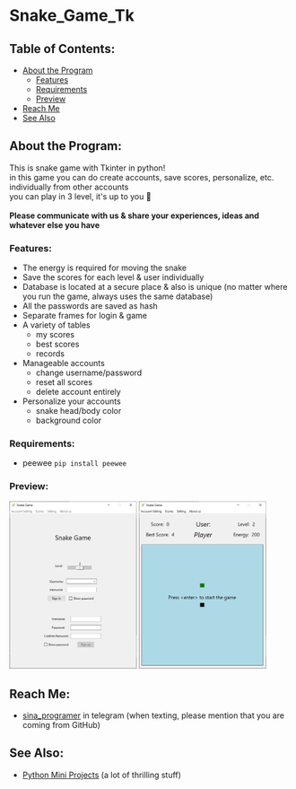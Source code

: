# Snake_Game_Tk

## Table of Contents:
- [About the Program](#about-the-program)
  - [Features](#features)
  - [Requirements](#requirements)
  - [Preview](#preview)
- [Reach Me](#reach-me)
- [See Also](#see-also)

## About the Program:
This is snake game with Tkinter in python! <br>
in this game you can do create accounts, save scores, personalize, etc. individually from other accounts <br>
you can play in 3 level, it's up to you 🙂 <br> <br>
**Please communicate with us & share your experiences, ideas and whatever else you have**

### Features:
- The energy is required for moving the snake
- Save the scores for each level & user individually
- Database is located at a secure place & also is unique (no matter where you run the game, always uses the same database)
- All the passwords are saved as hash
- Separate frames for login & game
- A variety of tables
  - my scores
  - best scores
  - records
- Manageable accounts
  - change username/password
  - reset all scores
  - delete account entirely
- Personalize your accounts
  - snake head/body color
  - background color

### Requirements:
- peewee `pip install peewee`

### Preview:
<img alt="Login Preview" src="preview1.png" title="Login Frame" width="45%"/> <img alt="Game Preview" src="preview2.png" title="Game Frame" width="45%"/>

## Reach Me:
- [sina_programer](https://t.me/sina_programer) in telegram (when texting, please mention that you are coming from GitHub)

## See Also:
- [Python Mini Projects](https://github.com/sina-programer/Python-Mini-Projects) (a lot of thrilling stuff)
